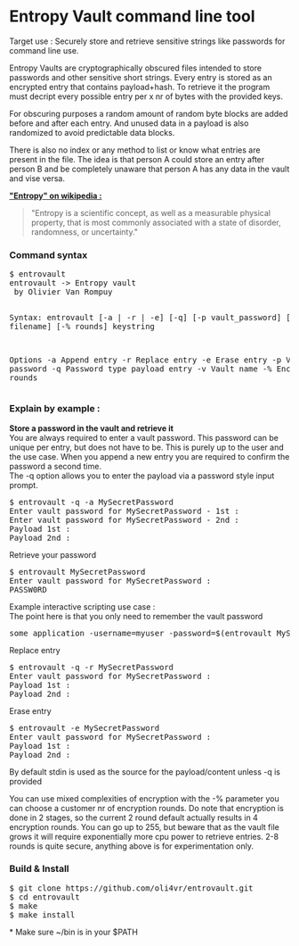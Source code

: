# Entropy Vault command line tool
<p>Target use : Securely store and retrieve sensitive strings like passwords for command line use.<p>

<p>Entropy Vaults are cryptographically obscured files intended to store passwords and other sensitive short strings. Every entry is stored as an encrypted entry that contains payload+hash. To retrieve it the program must decript every possible entry per x nr of bytes with the provided keys.</p>

<p>For obscuring purposes a random amount of random byte blocks are added before and after each entry. And unused data in a payload is also randomized to avoid predictable data blocks.</p>

<p>There is also no index or any method to list or know what entries are present in the file. The idea is that person A could store an entry after person B and be completely unaware that person A has any data in the vault and vise versa.</p>

<p><u><b>"Entropy" on wikipedia :</b></u></p>
<blockquote>"Entropy is a scientific concept, as well as a measurable physical property, that is most commonly associated with a state of disorder, randomness, or uncertainty."</blockquote>

<h3>Command syntax</h3>
<pre>$ entrovault
entrovault -> Entropy vault
 by Olivier Van Rompuy

Syntax: entrovault [-a | -r | -e] [-q] [-p vault_password] [-f filename] [-% rounds] keystring

Options
 -a             Append entry
 -r             Replace entry
 -e             Erase entry
 -p             Vault password
 -q             Password type payload entry
 -v             Vault name
 -%             Encryption rounds
 </pre>

<h3>Explain by example :</h3>
<p><b>Store a password in the vault and retrieve it</b><br/>
You are always required to enter a vault password. This password can be unique per entry, but does not have to be.
This is purely up to the user and the use case. When you append a new entry you are required to confirm the password a second time.
<br/>The -q option allows you to enter the payload via a password style input prompt.
</p>
<pre>$ entrovault -q -a MySecretPassword
Enter vault password for MySecretPassword - 1st : 
Enter vault password for MySecretPassword - 2nd : 
Payload 1st : 
Payload 2nd :
</pre>
<p>Retrieve your password</p>
<pre>$ entrovault MySecretPassword
Enter vault password for MySecretPassword :
PASSW0RD
</pre>
<p>Example interactive scripting use case :<br/>
The point here is that you only need to remember the vault password</p>
<pre>some_application -username=myuser -password=$(entrovault MySecretPassword) ...do some stuff</pre>

<p>Replace entry</p>
<pre>$ entrovault -q -r MySecretPassword
Enter vault password for MySecretPassword :
Payload 1st :
Payload 2nd :
</pre>

<p>Erase entry</p>
<pre>$ entrovault -e MySecretPassword
Enter vault password for MySecretPassword :
Payload 1st :
Payload 2nd :
</pre>

<p>By default stdin is used as the source for the payload/content unless -q is provided</p>
<p>You can use mixed complexities of encryption with the -% parameter you can choose a customer nr of encryption rounds.
Do note that encryption is done in 2 stages, so the current 2 round default actually results in 4 encryption rounds.
You can go up to 255, but beware that as the vault file grows it will require exponentially more cpu power to retrieve entries. 2-8 rounds is quite secure, anything above is for experimentation only.
<p>

<h3>Build & Install</h3>
<pre>$ git clone https://github.com/oli4vr/entrovault.git
$ cd entrovault
$ make
$ make install
</pre>
<p>* Make sure ~/bin is in your $PATH</p>

